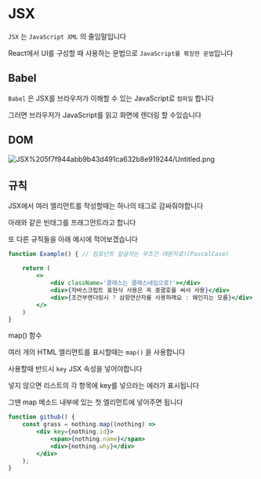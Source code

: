 # JSX

`JSX` 는 `JavaScript XML` 의 줄임말입니다

React에서 UI를 구성할 때 사용하는 문법으로 `JavaScript를 확장한 문법`입니다

## Babel

`Babel` 은 JSX를 브라우저가 이해할 수 있는 JavaScript로 `컴파일` 합니다

그러면 브라우저가 JavaScript를 읽고 화면에 렌더링 할 수있습니다

## DOM

![JSX%205f7f944abb9b43d491ca632b8e919244/Untitled.png](JSX%205f7f944abb9b43d491ca632b8e919244/Untitled.png)

## 규칙

JSX에서 여러 엘리먼트를 작성할때는 하나의 태그로 감싸줘야합니다

아래와 같은 빈태그를 프래그먼트라고 합니다

또 다른 규칙들을 아래 예시에 적어보겠습니다

```jsx
function Example() { // 컴포넌트 앞글자는 무조건 대문자로!(PascalCase)

	return (
		<>
			<div className='클래스는 클래스네임으로!'></div>
			<div>{자바스크립트 표현식 사용은 꼭 중괄호를 써서 사용}</div>
			<div>{조건부렌더링시 ? 삼항연산자를 사용하래요 : 왜인지는 모름}</div>
		</>
	)
}
```

map() 함수

여러 개의 HTML 엘리먼트를 표시할때는 `map()` 을 사용합니다

사용할때 반드시 `key` JSX 속성을 넣어야합니다

넣지 않으면 리스트의 각 항목에 key를 넣으라는 에러가 표시됩니다

그땐 map 메소드 내부에 있는 첫 엘리먼트에 넣어주면 됩니다

```jsx
function github() {
	const grass = nothing.map((nothing) => 
		<div key={nothing.id}>
			<span>{nothing.name}</span>
			<div>{nothing.why}</div>
		</div>
	);
}
```